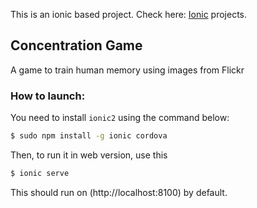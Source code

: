 This is an ionic based project. Check here: [Ionic](http://ionicframework.com/docs/) projects.

## Concentration Game

A game to train human memory using images from Flickr

### How to launch:

You need to install `ionic2` using the command below:

```bash
$ sudo npm install -g ionic cordova
```

Then, to run it in web version, use this

```bash
$ ionic serve
```

This should run on (http://localhost:8100) by default.

